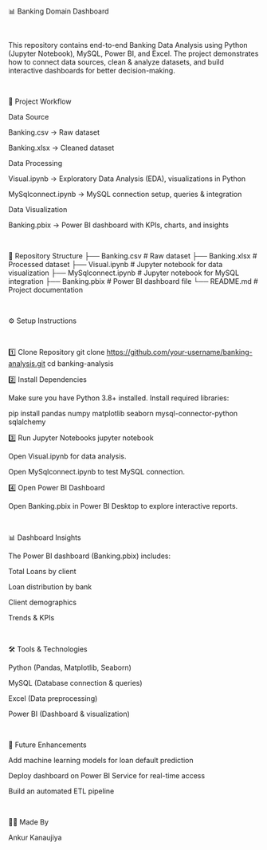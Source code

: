 📊 Banking Domain Dashboard

<br>

This repository contains end-to-end Banking Data Analysis using Python (Jupyter Notebook), MySQL, Power BI, and Excel.
The project demonstrates how to connect data sources, clean & analyze datasets, and build interactive dashboards for better decision-making.

<br>

🚀 Project Workflow

Data Source

Banking.csv → Raw dataset

Banking.xlsx → Cleaned dataset

Data Processing

Visual.ipynb → Exploratory Data Analysis (EDA), visualizations in Python

MySqlconnect.ipynb → MySQL connection setup, queries & integration

Data Visualization

Banking.pbix → Power BI dashboard with KPIs, charts, and insights

<br>

📂 Repository Structure
├── Banking.csv          # Raw dataset
├── Banking.xlsx         # Processed dataset
├── Visual.ipynb         # Jupyter notebook for data visualization
├── MySqlconnect.ipynb   # Jupyter notebook for MySQL integration
├── Banking.pbix         # Power BI dashboard file
└── README.md            # Project documentation

<br>

⚙️ Setup Instructions

<br>

1️⃣ Clone Repository
git clone https://github.com/your-username/banking-analysis.git
cd banking-analysis

2️⃣ Install Dependencies

Make sure you have Python 3.8+ installed.
Install required libraries:

pip install pandas numpy matplotlib seaborn mysql-connector-python sqlalchemy

3️⃣ Run Jupyter Notebooks
jupyter notebook


Open Visual.ipynb for data analysis.

Open MySqlconnect.ipynb to test MySQL connection.

4️⃣ Open Power BI Dashboard

Open Banking.pbix in Power BI Desktop to explore interactive reports.

<br>

📊 Dashboard Insights

The Power BI dashboard (Banking.pbix) includes:

Total Loans by client

Loan distribution by bank

Client demographics

Trends & KPIs

<br>

🛠️ Tools & Technologies

Python (Pandas, Matplotlib, Seaborn)

MySQL (Database connection & queries)

Excel (Data preprocessing)

Power BI (Dashboard & visualization)

<br>

📌 Future Enhancements

Add machine learning models for loan default prediction

Deploy dashboard on Power BI Service for real-time access

Build an automated ETL pipeline

<br>

👨‍💻 Made By

Ankur Kanaujiya
